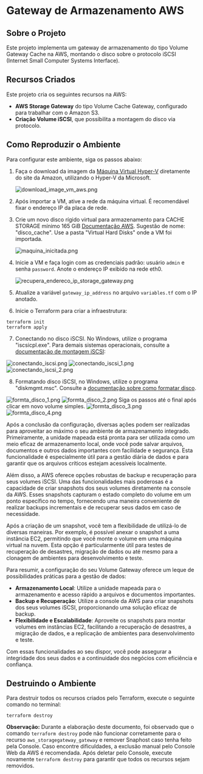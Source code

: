 # Gateway de Armazenamento AWS

## Sobre o Projeto
Este projeto implementa um gateway de armazenamento do tipo Volume Gateway Cache na AWS, montando o disco sobre o protocolo iSCSI (Internet Small Computer Systems Interface).

## Recursos Criados
Este projeto cria os seguintes recursos na AWS:

- **AWS Storage Gateway** do tipo Volume Cache Gateway, configurado para trabalhar com o Amazon S3.
- **Criação Volume iSCSI**, que possibilita a montagem do disco via protocolo.

## Como Reproduzir o Ambiente
Para configurar este ambiente, siga os passos abaixo:

1. Faça o download da imagem da [Máquina Virtual Hyper-V](https://dh47azuclyxas.cloudfront.net/aws-storage-gateway-cached.hyperv.zip) diretamente do site da Amazon, utilizando o Hyper-V da Microsoft.

   ![download_image_vm_aws.png](assets/download_image_vm_aws.png)

2. Após importar a VM, ative a rede da máquina virtual. É recomendável fixar o endereço IP da placa de rede.

3. Crie um novo disco rígido virtual para armazenamento para CACHE STORAGE mínimo 165 GiB [Documentação AWS](https://docs.aws.amazon.com/pt_br/storagegateway/latest/vgw/create-volume-gateway.html). Sugestão de nome: "disco_cache". Use a pasta "Virtual Hard Disks" onde a VM foi importada.

   ![maquina_inicitada.png](assets/maquina_inicitada.png)

4. Inicie a VM e faça login com as credenciais padrão: usuário `admin` e senha `password`. Anote o endereço IP exibido na rede eth0.

   ![recupera_endereco_ip_storage_gateway.png](assets/recupera_endereco_ip_storage_gateway.png)

5. Atualize a variável `gateway_ip_address` no arquivo `variables.tf` com o IP anotado.

6. Inicie o Terraform para criar a infraestrutura:

```shell
terraform init
terraform apply
```

7. Conectando no disco iSCSI. No Windows, utilize o programa "iscsicpl.exe". Para demais sistemas operacionais, consulte a [documentação de montagem iSCSI](https://docs.aws.amazon.com/pt_br/storagegateway/latest/vgw/GettingStarted-use-volumes.html#issci-windows):

![conectando_iscsi.png](assets/conectando_iscsi.png)
![conectando_iscsi_1.png](assets/conectando_iscsi_1.png)
![conectando_iscsi_2.png](assets/conectando_iscsi_2.png)

8. Formatando disco iSCSI, no Windows, utilize o programa "diskmgmt.msc". Consulte a [documentação sobre como formatar disco](https://docs.aws.amazon.com/pt_br/storagegateway/latest/vgw/GettingStarted-use-volumes.html#format-volume).

![formta_disco_1.png](assets/formta_disco_1.png)
![formta_disco_2.png](assets/formta_disco_2.png)
Siga os passos até o final após clicar em novo volume simples.
![formta_disco_3.png](assets/formta_disco_3.png)
![formta_disco_4.png](assets/formta_disco_4.png)


Após a conclusão da configuração, diversas ações podem ser realizadas para aproveitar ao máximo o seu ambiente de armazenamento integrado. Primeiramente, a unidade mapeada está pronta para ser utilizada como um meio eficaz de armazenamento local, onde você pode salvar arquivos, documentos e outros dados importantes com facilidade e segurança. Esta funcionalidade é especialmente útil para a gestão diária de dados e para garantir que os arquivos críticos estejam acessíveis localmente.

Além disso, a AWS oferece opções robustas de backup e recuperação para seus volumes iSCSI. Uma das funcionalidades mais poderosas é a capacidade de criar snapshots dos seus volumes diretamente na console da AWS. Esses snapshots capturam o estado completo do volume em um ponto específico no tempo, fornecendo uma maneira conveniente de realizar backups incrementais e de recuperar seus dados em caso de necessidade.

Após a criação de um snapshot, você tem a flexibilidade de utilizá-lo de diversas maneiras. Por exemplo, é possível anexar o snapshot a uma instância EC2, permitindo que você monte o volume em uma máquina virtual na nuvem. Esta opção é particularmente útil para testes de recuperação de desastres, migração de dados ou até mesmo para a clonagem de ambientes para desenvolvimento e teste.

Para resumir, a configuração do seu Volume Gateway oferece um leque de possibilidades práticas para a gestão de dados:

- **Armazenamento Local**: Utilize a unidade mapeada para o armazenamento e acesso rápido a arquivos e documentos importantes.
- **Backup e Recuperação**: Utilize a console da AWS para criar snapshots dos seus volumes iSCSI, proporcionando uma solução eficaz de backup.
- **Flexibilidade e Escalabilidade**: Aproveite os snapshots para montar volumes em instâncias EC2, facilitando a recuperação de desastres, a migração de dados, e a replicação de ambientes para desenvolvimento e teste.

Com essas funcionalidades ao seu dispor, você pode assegurar a integridade dos seus dados e a continuidade dos negócios com eficiência e confiança.


## Destruindo o Ambiente

Para destruir todos os recursos criados pelo Terraform, execute o seguinte comando no terminal:

```shell
terraform destroy
```

**Observação:** Durante a elaboração deste documento, foi observado que o comando `terraform destroy` pode não funcionar corretamente para o recurso `aws_storagegateway_gateway` e remover Snaphost caso tenha feito pela Console. Caso encontre dificuldades, a exclusão manual pelo Console Web da AWS é recomendada. Após deletar pelo Console, execute novamente `terraform destroy` para garantir que todos os recursos sejam removidos.